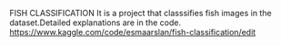 FISH CLASSIFICATION It is a project that classsifies fish images in the dataset.Detailed explanations are in the code.
https://www.kaggle.com/code/esmaarslan/fish-classification/edit
